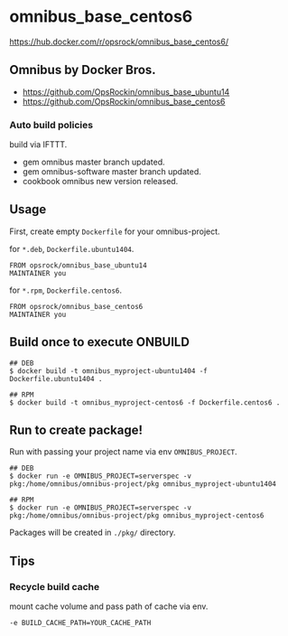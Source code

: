 # omnibus_base_centos6

https://hub.docker.com/r/opsrock/omnibus_base_centos6/

## Omnibus by Docker Bros.

- https://github.com/OpsRockin/omnibus_base_ubuntu14
- https://github.com/OpsRockin/omnibus_base_centos6

### Auto build policies

build via IFTTT.

- gem omnibus master branch updated.
- gem omnibus-software master branch updated.
- cookbook omnibus new version released.


## Usage

First, create empty `Dockerfile` for your omnibus-project.

for `*.deb`, `Dockerfile.ubuntu1404`.

```
FROM opsrock/omnibus_base_ubuntu14
MAINTAINER you
```

for `*.rpm`, `Dockerfile.centos6`.

```
FROM opsrock/omnibus_base_centos6
MAINTAINER you
```

## Build once to execute ONBUILD

```
## DEB
$ docker build -t omnibus_myproject-ubuntu1404 -f Dockerfile.ubuntu1404 .

## RPM
$ docker build -t omnibus_myproject-centos6 -f Dockerfile.centos6 .
```

## Run to create package!

Run with passing your project name via env `OMNIBUS_PROJECT`.

```
## DEB
$ docker run -e OMNIBUS_PROJECT=serverspec -v pkg:/home/omnibus/omnibus-project/pkg omnibus_myproject-ubuntu1404

## RPM
$ docker run -e OMNIBUS_PROJECT=serverspec -v pkg:/home/omnibus/omnibus-project/pkg omnibus_myproject-centos6
```

Packages will be created in `./pkg/` directory.


## Tips

### Recycle build cache

mount cache volume and pass path of cache via env.

`-e BUILD_CACHE_PATH=YOUR_CACHE_PATH`


